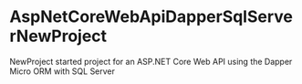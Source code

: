 # AspNetCoreWebApiDapperSqlServerNewProject
NewProject started project for an ASP.NET Core Web API using the Dapper Micro ORM with SQL Server
